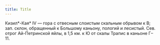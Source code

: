 ```yaml
---
title: Title
---
```


Кизил*-Кая* IV — гора с отвесным слоистым скальным обрывом к В; зап. склон,
обращенный к Большому каньону, пологий и лесистый. Сев. отрог Ай-Петринской
яйлы, в 1,5 км. к Ю от скалы Трапис в каньоне Г–11.
